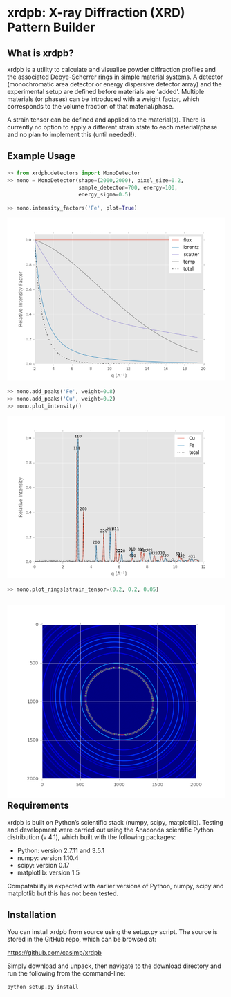 xrdpb: X-ray Diffraction (XRD) Pattern Builder
==============================================

What is xrdpb?
--------------

xrdpb is a utility to calculate and visualise powder diffraction profiles and the associated Debye-Scherrer rings in simple material systems. A detector (monochromatic area detector or energy dispersive detector array) and the experimental setup are defined before materials are 'added'. Multiple materials (or phases) can be introduced with a weight factor, which corresponds to the volume fraction of that material/phase.

A strain tensor can be defined and applied to the material(s). There is currently no option to apply a different strain state to each material/phase and no plan to implement this (until needed!).


Example Usage
-------------
```python
>> from xrdpb.detectors import MonoDetector
>> mono = MonoDetector(shape=(2000,2000), pixel_size=0.2, 
                       sample_detector=700, energy=100, 
                       energy_sigma=0.5)
```

```python
>> mono.intensity_factors('Fe', plot=True)
```
![ScreenShot](xrdpb/data/intensity_factors.png)
```python
>> mono.add_peaks('Fe', weight=0.8)
>> mono.add_peaks('Cu', weight=0.2)
>> mono.plot_intensity()
```
![ScreenShot](xrdpb/data/peaks.png)
```python
>> mono.plot_rings(strain_tensor=(0.2, 0.2, 0.05)
```
![ScreenShot](xrdpb/data/rings.png)
Requirements
------------

xrdpb is built on Python’s scientific stack (numpy, scipy, matplotlib). Testing and development were carried out using the Anaconda scientific Python distribution (v 4.1), which built with the following packages:

-	Python: version 2.7.11 and 3.5.1
-	numpy: version 1.10.4
-	scipy: version 0.17
-	matplotlib: version 1.5

Compatability is expected with earlier versions of Python, numpy, scipy and matplotlib but this has not been tested.

Installation
------------

You can install xrdpb from source using the setup.py script. The source is stored in the GitHub repo, which can be browsed at:

https://github.com/casimp/xrdpb

Simply download and unpack, then navigate to the download directory and run the following from the command-line:

```
python setup.py install
```
